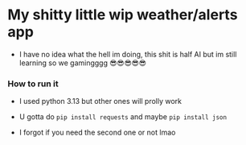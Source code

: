 # My shitty little wip weather/alerts app

- I have no idea what the hell im doing, this shit is half AI but im still learning so we gamingggg 😎😎😎😎😎

### How to run it

- I used python 3.13 but other ones will prolly work
  
- U gotta do `pip install requests` and maybe `pip install json`
  
- I forgot if you need the second one or not lmao
